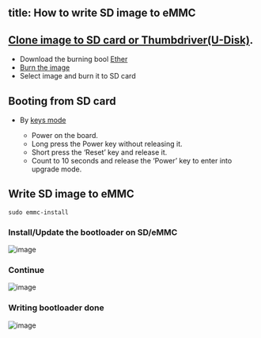 title: How to write SD image to eMMC
---

## [Clone image to SD card or Thumbdriver(U-Disk)](/vim3/BootFromExtMedia.html#Step-1-Clone-image-to-SD-card-or-Thumbdrive-U-Disk).

* Download the burning bool [Ether](https://www.balena.io/etcher/)
* [Burn the image](https://dl.khadas.com/Firmware/)
* Select image and burn it to SD card

## Booting from SD card
- By [keys mode](/vim1/HowtoBootIntoUpgradeMode.html)

  * Power on the board.
  * Long press the Power key without releasing it.
  * Short press the ‘Reset’ key and release it.
  * Count to 10 seconds and release the ‘Power’ key to enter into upgrade mode.

## Write SD image to eMMC

```
sudo emmc-install
```
### Install/Update the bootloader on SD/eMMC
![image](/images/vim1/Write_SD_image_to_eMMC1.png)

### Continue
![image](/images/vim1/Write_SD_image_to_eMMC2.png)

### Writing bootloader done
![image](/images/vim1/Write_SD_image_to_eMMC3.png)
